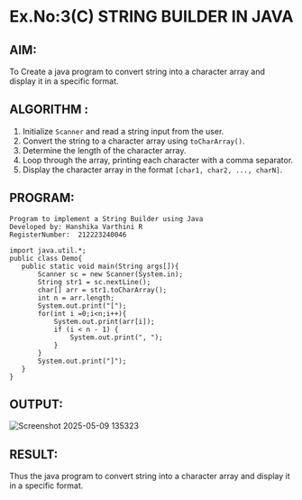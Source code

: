 # Ex.No:3(C)    STRING BUILDER IN JAVA

## AIM:
To Create a java program to convert string into a character array and display it in a specific format.
## ALGORITHM :

1. Initialize `Scanner` and read a string input from the user.
2. Convert the string to a character array using `toCharArray()`.
3. Determine the length of the character array.
4. Loop through the array, printing each character with a comma separator.
5. Display the character array in the format `[char1, char2, ..., charN]`.

## PROGRAM:
 ```
Program to implement a String Builder using Java
Developed by: Hanshika Varthini R
RegisterNumber:  212223240046

import java.util.*;
public class Demo{
    public static void main(String args[]){
        Scanner sc = new Scanner(System.in);
        String str1 = sc.nextLine();
        char[] arr = str1.toCharArray();
        int n = arr.length;
        System.out.print("[");
        for(int i =0;i<n;i++){
            System.out.print(arr[i]);
            if (i < n - 1) {
                System.out.print(", ");
            }
        }
        System.out.print("]");
    }
}
```


## OUTPUT:

![Screenshot 2025-05-09 135323](https://github.com/user-attachments/assets/fbe70b98-607c-43dd-8a93-3a0fac08e7dd)


## RESULT:
Thus the java program to convert string into a character array and display it in a specific format.



